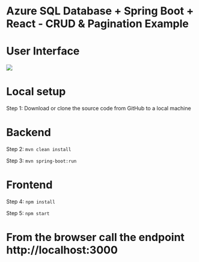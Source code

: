 # Azure SQL Database + Spring Boot + React - CRUD & Pagination Example

# User Interface

<img src="https://blogger.googleusercontent.com/img/b/R29vZ2xl/AVvXsEjWD2q5-j2ZHAYpYzBfCovvO1F1fno8mDeprRCvl7viLDH9QHx83gyNwe7Grgih9RUDWgsRrtKyobyeZjqmyNkhmpJuRMlv4-EgpA6THb_Z2BVnLWxVKMOVM_fjS2FUwVPePARhM0dGRLtDeeqiPTpDeb-N-MzqImmRmRFydNv5kCeXbuSr3oWGw4JT4w/s791/Untitled%20Diagram.drawio.png">

# Local setup

Step 1: Download or clone the source code from GitHub to a local machine

# Backend

Step 2:  ```mvn clean install```

Step 3:  ```mvn spring-boot:run```

# Frontend

Step 4:  ```npm install```

Step 5:  ```npm start```

# From the browser call the endpoint http://localhost:3000
